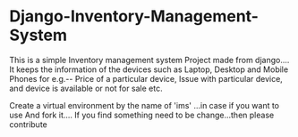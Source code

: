 # Django-Inventory-Management-System

This is a simple Inventory management system Project made from django....
It keeps the information of the devices such as Laptop, Desktop and Mobile Phones
for e.g.-- Price of a particular device, Issue with particular device, and device is available or not for sale etc.

Create a virtual environment by the name of 'ims' ...in case if you want to use 
And fork it....
If you find something need to be change...then please contribute
